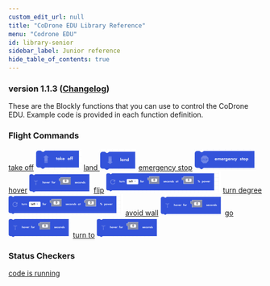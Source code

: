 ```yaml
---
custom_edit_url: null
title: "CoDrone EDU Library Reference"
menu: "Codrone EDU"
id: library-senior
sidebar_label: Junior reference
hide_table_of_contents: true
---
```

<h3 class="homeDocLandingVersion">version 1.1.3 (<a class="orange-link" href="/docs/codrone-edu/blockly/changelog">Changelog</a>)</h3>
These are the Blockly functions that you can use to control the CoDrone EDU. Example code is provided in each function definition.

<div class="boxLanding">
    <div class="parentContainer">
    </div>
    <div  class="parentContainer">
    <div class="box-reference-shadow">
        <h3>Flight Commands</h3>
        <a href="/docs/codrone-edu/blockly/Flight-Commands/01-takeoff">take off</a>
            <img src="/img/takeoff.png"></img>
        <a href="/docs/codrone-edu/blockly/Flight-Commands/02-land">land </a>
            <img src="/img/land.png"></img>
        <a href="/docs/codrone-edu/blockly/Flight-Commands/03-emergency-stop">emergency stop</a>
            <img src="/img/emergency_stop.png"></img>
        <a href="/docs/codrone-edu/blockly/Flight-Commands/04-hover">hover</a>
            <img src="/img/hover.png"></img>
        <a href="/docs/codrone-edu/blockly/Flight-Commands/05-flip">flip</a>
            <img src="/img/go_for_seconds_at_power.png"></img>
        <a href="/docs/codrone-edu/blockly/Flight-Commands/06-turn-degree">turn degree</a>
            <img src="/img/turn_for_seconds_at_power.png"></img>
        <a href="/docs/codrone-edu/blockly/Flight-Commands/07-avoid-wall">avoid wall</a>
            <img src="/img/hover.png"></img>  
        <a href="/docs/codrone-edu/blockly/Flight-Commands/08-go">go</a>
            <img src="/img/hover.png"></img>  
        <a href="/docs/codrone-edu/blockly/Flight-Commands/09-turn-to"> turn to</a>
            <img src="/img/hover.png"></img>  
  </div>
  </div>
  <div class="parentContainer">
   <div class="box-reference-shadow">
    <h3>Status Checkers</h3>
    <a href="/docs/codrone-edu/blockly/Status-Checkers/01-code-is-running">code is running</a>
  </div>
  </div>
  <div  class="parentContainer">
  </div>
</div>
